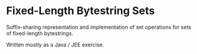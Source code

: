 # Fixed-Length Bytestring Sets 

Suffix-sharing representation and implementation of set operations for sets of fixed-length bytestrings. 

Written mostly as a Java / JEE exercise.